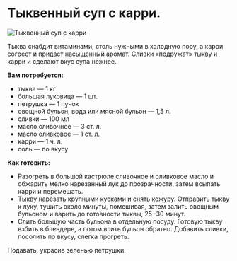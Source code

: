 # Тыквенный суп с карри.
![Тыквенный суп с карри](/images/Kulinar/Soup/tikva_sup_karry.jpg 'Тыквенный суп с карри')

Тыква снабдит витаминами, столь нужными в холодную пору, а карри согреет и придаст насыщенный аромат. Сливки «подружат» тыкву и карри и сделают вкус супа нежнее.

**Вам потребуется:**

- тыква — 1 кг
- большая луковица — 1 шт.
- петрушка — 1 пучок
- овощной бульон, вода или мясной бульон — 1,5 л.
- сливки — 100 мл
- масло сливочное — 3 ст. л.
- масло оливковое — 1 ст. л.
- карри — 1 ч. л.
- соль — по вкусу

**Как готовить:**

- Разогреть в большой кастрюле сливочное и оливковое масло и обжарить мелко нарезанный лук до прозрачности, затем всыпать карри и перемешать.
- Тыкву нарезать крупными кусками и снять кожуру. Отправить тыкву к луку, тушить около минуты, помешивая, затем залить овощным бульоном и варить до готовности тыквы, 25−30 минут.
- Слить большую часть бульона в отдельную посуду. Готовую тыкву взбить в блендере, а потом влить бульон обратно. Добавить сливки, посолить по вкусу, слегка прогреть.

Подавать, украсив зеленью петрушки.
